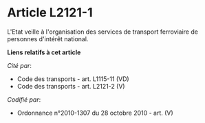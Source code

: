 # Article L2121-1

L'Etat veille à l'organisation des services de transport ferroviaire de personnes d'intérêt national.

**Liens relatifs à cet article**

_Cité par_:

  - Code des transports - art. L1115-11 (VD)
  - Code des transports - art. L2121-2 (V)

_Codifié par_:

  - Ordonnance n°2010-1307 du 28 octobre 2010 - art. (V)
